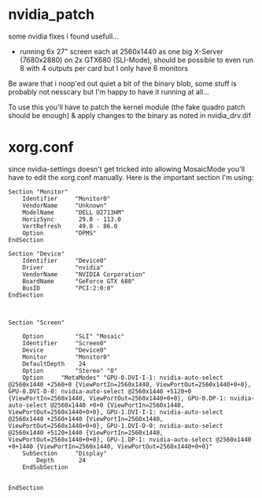 nvidia_patch
============

some nvidia fixes i found usefull...

 - running 6x 27" screen each at 2560x1440 as one big X-Server (7680x2880) on 2x GTX680 (SLI-Mode), should be possible to even run 8 with 4 outputs per card but I only have 6 monitors
 
Be aware that i noop'ed out quiet a bit of the binary blob, some stuff is probably not nesscary but I'm happy to have it running at all...

To use this you'll have to patch the kernel module (the fake quadro patch should be enough) & apply changes to the binary as noted in nvidia_drv.dif


xorg.conf
==========


since nvidia-settings doesn't get tricked into allowing MosaicMode you'll have to edit the xorg.conf manually. Here is the important section I'm using:

    Section "Monitor"
        Identifier     "Monitor0"
        VendorName     "Unknown"
        ModelName      "DELL U2713HM"
        HorizSync       29.0 - 113.0
        VertRefresh     49.0 - 86.0
        Option         "DPMS"
    EndSection
    
    Section "Device"
        Identifier     "Device0"
        Driver         "nvidia"
        VendorName     "NVIDIA Corporation"
        BoardName      "GeForce GTX 680"
        BusID          "PCI:2:0:0"
    EndSection



    Section "Screen"
    
        Option         "SLI" "Mosaic"
        Identifier     "Screen0"
        Device         "Device0"
        Monitor        "Monitor0"
        DefaultDepth    24
        Option         "Stereo" "0"
        Option	   "MetaModes" "GPU-0.DVI-I-1: nvidia-auto-select @2560x1440 +2560+0 {ViewPortIn=2560x1440, ViewPortOut=2560x1440+0+0}, GPU-0.DVI-D-0: nvidia-auto-select @2560x1440 +5120+0 {ViewPortIn=2560x1440, ViewPortOut=2560x1440+0+0}, GPU-0.DP-1: nvidia-auto-select @2560x1440 +0+0 {ViewPortIn=2560x1440, ViewPortOut=2560x1440+0+0}, GPU-1.DVI-I-1: nvidia-auto-select @2560x1440 +2560+1440 {ViewPortIn=2560x1440, ViewPortOut=2560x1440+0+0}, GPU-1.DVI-D-0: nvidia-auto-select @2560x1440 +5120+1440 {ViewPortIn=2560x1440, ViewPortOut=2560x1440+0+0}, GPU-1.DP-1: nvidia-auto-select @2560x1440 +0+1440 {ViewPortIn=2560x1440, ViewPortOut=2560x1440+0+0}"
        SubSection     "Display"
            Depth       24
        EndSubSection
  
  
    EndSection



